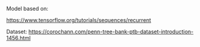 Model based on:

https://www.tensorflow.org/tutorials/sequences/recurrent

Dataset: https://corochann.com/penn-tree-bank-ptb-dataset-introduction-1456.html
